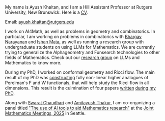 My name is Ayush Khaitan, and I am a Hill Assistant Professor at Rutgers University, New Brunswick. Here is a [CV](CV.pdf). 

Email: ayush.khaitan@rutgers.edu

I work on AI4Math, as well as problems in geometry and combinatorics. In particular, I am working on problems in combinatorics with [Bhargav Narayanan](https://sites.math.rutgers.edu/~narayanan/) and [Ishan Mata](https://sites.google.com/site/ishanmata), as well as running a research group with undergraduate students on using LLMs for Mathematics. We are currently trying to generalize the Alphageometry and Funsearch technologies to other fields of Mathematics. Check out our [research group](llmath.html) on LLMs and Mathematics to know more. 

During my PhD, I worked on conformal geometry and Ricci flow. The main result of my PhD was [constructing](https://arxiv.org/pdf/2308.02061) fully non-linear higher analogues of Perelman's F and W functionals, that will help study the Ricci flow in all dimensions. This result is the culmination of four papers [written](https://arxiv.org/abs/2202.11153) [during](https://arxiv.org/pdf/2203.04719) [my](https://arxiv.org/pdf/2205.06018) [PhD](https://arxiv.org/pdf/2308.02061). 

Along with [Swarat Chaudhari](https://www.cs.utexas.edu/~swarat/) and [Amitayush Thakur](https://amit9oct.github.io), I am co-organizing a panel titled ["The use of AI tools to aid Mathematics research"](https://ayushkhaitanrutgers.github.io/ai-tools-jmm) at the [Joint Mathematics Meetings, 2025](https://jointmathematicsmeetings.org/jmm) in Seattle. 
